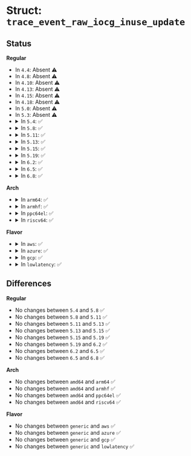 # Struct: <code>trace_event_raw_iocg_inuse_update</code>

## Status
<b>Regular</b>
<ul>
<li>
In <code>4.4</code>: Absent ⚠️
</li>
<li>
In <code>4.8</code>: Absent ⚠️
</li>
<li>
In <code>4.10</code>: Absent ⚠️
</li>
<li>
In <code>4.13</code>: Absent ⚠️
</li>
<li>
In <code>4.15</code>: Absent ⚠️
</li>
<li>
In <code>4.18</code>: Absent ⚠️
</li>
<li>
In <code>5.0</code>: Absent ⚠️
</li>
<li>
In <code>5.3</code>: Absent ⚠️
</li>
<li>
<details>
<summary>In <code>5.4</code>: ✅</summary>

```c
struct trace_event_raw_iocg_inuse_update {
    struct trace_entry ent;
    u32 __data_loc_devname;
    u32 __data_loc_cgroup;
    u64 now;
    u32 old_inuse;
    u32 new_inuse;
    u64 old_hweight_inuse;
    u64 new_hweight_inuse;
    char __data[0];
};
```
</details>
</li>
<li>
<details>
<summary>In <code>5.8</code>: ✅</summary>

```c
struct trace_event_raw_iocg_inuse_update {
    struct trace_entry ent;
    u32 __data_loc_devname;
    u32 __data_loc_cgroup;
    u64 now;
    u32 old_inuse;
    u32 new_inuse;
    u64 old_hweight_inuse;
    u64 new_hweight_inuse;
    char __data[0];
};
```
</details>
</li>
<li>
<details>
<summary>In <code>5.11</code>: ✅</summary>

```c
struct trace_event_raw_iocg_inuse_update {
    struct trace_entry ent;
    u32 __data_loc_devname;
    u32 __data_loc_cgroup;
    u64 now;
    u32 old_inuse;
    u32 new_inuse;
    u64 old_hweight_inuse;
    u64 new_hweight_inuse;
    char __data[0];
};
```
</details>
</li>
<li>
<details>
<summary>In <code>5.13</code>: ✅</summary>

```c
struct trace_event_raw_iocg_inuse_update {
    struct trace_entry ent;
    u32 __data_loc_devname;
    u32 __data_loc_cgroup;
    u64 now;
    u32 old_inuse;
    u32 new_inuse;
    u64 old_hweight_inuse;
    u64 new_hweight_inuse;
    char __data[0];
};
```
</details>
</li>
<li>
<details>
<summary>In <code>5.15</code>: ✅</summary>

```c
struct trace_event_raw_iocg_inuse_update {
    struct trace_entry ent;
    u32 __data_loc_devname;
    u32 __data_loc_cgroup;
    u64 now;
    u32 old_inuse;
    u32 new_inuse;
    u64 old_hweight_inuse;
    u64 new_hweight_inuse;
    char __data[0];
};
```
</details>
</li>
<li>
<details>
<summary>In <code>5.19</code>: ✅</summary>

```c
struct trace_event_raw_iocg_inuse_update {
    struct trace_entry ent;
    u32 __data_loc_devname;
    u32 __data_loc_cgroup;
    u64 now;
    u32 old_inuse;
    u32 new_inuse;
    u64 old_hweight_inuse;
    u64 new_hweight_inuse;
    char __data[0];
};
```
</details>
</li>
<li>
<details>
<summary>In <code>6.2</code>: ✅</summary>

```c
struct trace_event_raw_iocg_inuse_update {
    struct trace_entry ent;
    u32 __data_loc_devname;
    u32 __data_loc_cgroup;
    u64 now;
    u32 old_inuse;
    u32 new_inuse;
    u64 old_hweight_inuse;
    u64 new_hweight_inuse;
    char __data[0];
};
```
</details>
</li>
<li>
<details>
<summary>In <code>6.5</code>: ✅</summary>

```c
struct trace_event_raw_iocg_inuse_update {
    struct trace_entry ent;
    u32 __data_loc_devname;
    u32 __data_loc_cgroup;
    u64 now;
    u32 old_inuse;
    u32 new_inuse;
    u64 old_hweight_inuse;
    u64 new_hweight_inuse;
    char __data[0];
};
```
</details>
</li>
<li>
<details>
<summary>In <code>6.8</code>: ✅</summary>

```c
struct trace_event_raw_iocg_inuse_update {
    struct trace_entry ent;
    u32 __data_loc_devname;
    u32 __data_loc_cgroup;
    u64 now;
    u32 old_inuse;
    u32 new_inuse;
    u64 old_hweight_inuse;
    u64 new_hweight_inuse;
    char __data[0];
};
```
</details>
</li>
</ul>
<b>Arch</b>
<ul>
<li>
<details>
<summary>In <code>arm64</code>: ✅</summary>

```c
struct trace_event_raw_iocg_inuse_update {
    struct trace_entry ent;
    u32 __data_loc_devname;
    u32 __data_loc_cgroup;
    u64 now;
    u32 old_inuse;
    u32 new_inuse;
    u64 old_hweight_inuse;
    u64 new_hweight_inuse;
    char __data[0];
};
```
</details>
</li>
<li>
<details>
<summary>In <code>armhf</code>: ✅</summary>

```c
struct trace_event_raw_iocg_inuse_update {
    struct trace_entry ent;
    u32 __data_loc_devname;
    u32 __data_loc_cgroup;
    u64 now;
    u32 old_inuse;
    u32 new_inuse;
    u64 old_hweight_inuse;
    u64 new_hweight_inuse;
    char __data[0];
};
```
</details>
</li>
<li>
<details>
<summary>In <code>ppc64el</code>: ✅</summary>

```c
struct trace_event_raw_iocg_inuse_update {
    struct trace_entry ent;
    u32 __data_loc_devname;
    u32 __data_loc_cgroup;
    u64 now;
    u32 old_inuse;
    u32 new_inuse;
    u64 old_hweight_inuse;
    u64 new_hweight_inuse;
    char __data[0];
};
```
</details>
</li>
<li>
<details>
<summary>In <code>riscv64</code>: ✅</summary>

```c
struct trace_event_raw_iocg_inuse_update {
    struct trace_entry ent;
    u32 __data_loc_devname;
    u32 __data_loc_cgroup;
    u64 now;
    u32 old_inuse;
    u32 new_inuse;
    u64 old_hweight_inuse;
    u64 new_hweight_inuse;
    char __data[0];
};
```
</details>
</li>
</ul>
<b>Flavor</b>
<ul>
<li>
<details>
<summary>In <code>aws</code>: ✅</summary>

```c
struct trace_event_raw_iocg_inuse_update {
    struct trace_entry ent;
    u32 __data_loc_devname;
    u32 __data_loc_cgroup;
    u64 now;
    u32 old_inuse;
    u32 new_inuse;
    u64 old_hweight_inuse;
    u64 new_hweight_inuse;
    char __data[0];
};
```
</details>
</li>
<li>
<details>
<summary>In <code>azure</code>: ✅</summary>

```c
struct trace_event_raw_iocg_inuse_update {
    struct trace_entry ent;
    u32 __data_loc_devname;
    u32 __data_loc_cgroup;
    u64 now;
    u32 old_inuse;
    u32 new_inuse;
    u64 old_hweight_inuse;
    u64 new_hweight_inuse;
    char __data[0];
};
```
</details>
</li>
<li>
<details>
<summary>In <code>gcp</code>: ✅</summary>

```c
struct trace_event_raw_iocg_inuse_update {
    struct trace_entry ent;
    u32 __data_loc_devname;
    u32 __data_loc_cgroup;
    u64 now;
    u32 old_inuse;
    u32 new_inuse;
    u64 old_hweight_inuse;
    u64 new_hweight_inuse;
    char __data[0];
};
```
</details>
</li>
<li>
<details>
<summary>In <code>lowlatency</code>: ✅</summary>

```c
struct trace_event_raw_iocg_inuse_update {
    struct trace_entry ent;
    u32 __data_loc_devname;
    u32 __data_loc_cgroup;
    u64 now;
    u32 old_inuse;
    u32 new_inuse;
    u64 old_hweight_inuse;
    u64 new_hweight_inuse;
    char __data[0];
};
```
</details>
</li>
</ul>

## Differences
<b>Regular</b>
<ul>
<li>
No changes between <code>5.4</code> and <code>5.8</code> ✅
</li>
<li>
No changes between <code>5.8</code> and <code>5.11</code> ✅
</li>
<li>
No changes between <code>5.11</code> and <code>5.13</code> ✅
</li>
<li>
No changes between <code>5.13</code> and <code>5.15</code> ✅
</li>
<li>
No changes between <code>5.15</code> and <code>5.19</code> ✅
</li>
<li>
No changes between <code>5.19</code> and <code>6.2</code> ✅
</li>
<li>
No changes between <code>6.2</code> and <code>6.5</code> ✅
</li>
<li>
No changes between <code>6.5</code> and <code>6.8</code> ✅
</li>
</ul>
<b>Arch</b>
<ul>
<li>
No changes between <code>amd64</code> and <code>arm64</code> ✅
</li>
<li>
No changes between <code>amd64</code> and <code>armhf</code> ✅
</li>
<li>
No changes between <code>amd64</code> and <code>ppc64el</code> ✅
</li>
<li>
No changes between <code>amd64</code> and <code>riscv64</code> ✅
</li>
</ul>
<b>Flavor</b>
<ul>
<li>
No changes between <code>generic</code> and <code>aws</code> ✅
</li>
<li>
No changes between <code>generic</code> and <code>azure</code> ✅
</li>
<li>
No changes between <code>generic</code> and <code>gcp</code> ✅
</li>
<li>
No changes between <code>generic</code> and <code>lowlatency</code> ✅
</li>
</ul>
